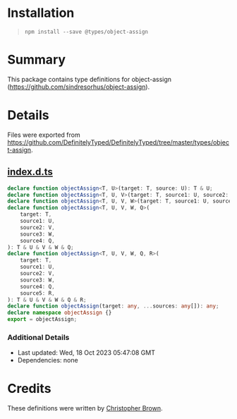 # Installation
> `npm install --save @types/object-assign`

# Summary
This package contains type definitions for object-assign (https://github.com/sindresorhus/object-assign).

# Details
Files were exported from https://github.com/DefinitelyTyped/DefinitelyTyped/tree/master/types/object-assign.
## [index.d.ts](https://github.com/DefinitelyTyped/DefinitelyTyped/tree/master/types/object-assign/index.d.ts)
````ts
declare function objectAssign<T, U>(target: T, source: U): T & U;
declare function objectAssign<T, U, V>(target: T, source1: U, source2: V): T & U & V;
declare function objectAssign<T, U, V, W>(target: T, source1: U, source2: V, source3: W): T & U & V & W;
declare function objectAssign<T, U, V, W, Q>(
    target: T,
    source1: U,
    source2: V,
    source3: W,
    source4: Q,
): T & U & V & W & Q;
declare function objectAssign<T, U, V, W, Q, R>(
    target: T,
    source1: U,
    source2: V,
    source3: W,
    source4: Q,
    source5: R,
): T & U & V & W & Q & R;
declare function objectAssign(target: any, ...sources: any[]): any;
declare namespace objectAssign {}
export = objectAssign;

````

### Additional Details
 * Last updated: Wed, 18 Oct 2023 05:47:08 GMT
 * Dependencies: none

# Credits
These definitions were written by [Christopher Brown](https://github.com/chbrown).
